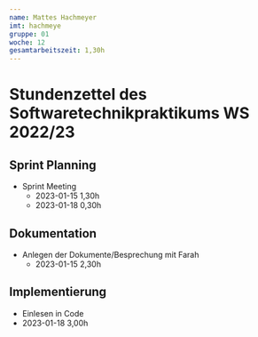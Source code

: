 ```yaml
---
name: Mattes Hachmeyer
imt: hachmeye
gruppe: 01
woche: 12
gesamtarbeitszeit: 1,30h
---
```


<!--
Jeder Eintrag stellt eine gesonderte Tätigkeit dar und ist als (Listen-)Stichpunkt unter der korrekten Kategorie einzuordnen.
Dieser ist mit dem Datum (im ISO Format) und der Dauer (in Stunden und Minuten) zu versehen (als sub-Listenstichpunkt).
Sollte sich die Arbeit an diesem Eintrag über mehrere Tage erstrecken, so können mehrere Unterpunkte genutzt werden.
Zum Beispiel:

## Dokumentation
- Vorbereitung des Testdokuments
  - 2022-10-12 2,00h
  - 2022-10-13 0,15h

Die Summe aller Stunden wird oben unter `gesamtarbeitszeit` im selben Format eingetragen (also z.B. 14,45h).

Die Datei wird wie folgt benannt: `stundenzettel_<woche (mit führender 0, falls einstellig>_<IMT Kürzel>.md`,
also zum Beispiel: `stundenzettel_01_maxm.md` oder `stundenzettel_10_maxm.md`.
-->

# Stundenzettel des Softwaretechnikpraktikums WS 2022/23



## Sprint Planning
- Sprint Meeting
  - 2023-01-15 1,30h
  - 2023-01-18 0,30h

## Dokumentation
- Anlegen der Dokumente/Besprechung  mit Farah
  - 2023-01-15 2,30h

## Implementierung
-  Einlesen in Code
  - 2023-01-18 3,00h
